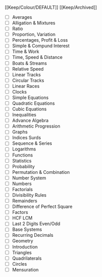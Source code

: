 [[Keep/Colour/DEFAULT]] [[Keep/Archived]] 

- [ ] Averages
- [ ] Alligation & Mixtures
- [ ] Ratio
- [ ] Proportion, Variation
- [ ] Percentages, Profit & Loss
- [ ] Simple & Compund Interest
- [ ] Time & Work
- [ ] Time, Speed & Distance
- [ ] Boats & Streams
- [ ] Relative Speed
- [ ] Linear Tracks
- [ ] Circular Tracks
- [ ] Linear Races
- [ ] Clocks 
- [ ] Simple Equations
- [ ] Quadratic Equations
- [ ] Cubic Equations
- [ ] Inequalities
- [ ] Advance Algebra
- [ ] Arithmetic Progression
- [ ] Graphs
- [ ] Indices Surds
- [ ] Sequence & Series
- [ ] Logarithms
- [ ] Functions
- [ ] Statistics
- [ ] Probability
- [ ] Permutation & Combination
- [ ] Number System
- [ ] Numbers
- [ ] Factorials
- [ ] Divisibility Rules
- [ ] Remainders
- [ ] Difference of Perfect Square
- [ ] Factors
- [ ] HCF LCM
- [ ] Last 2 Digits Even/Odd
- [ ] Base Systems
- [ ] Recurring Decimals
- [ ] Geometry
- [ ] Introduction
- [ ] Triangles
- [ ] Quadrilaterals
- [ ] Circles
- [ ] Mensuration
